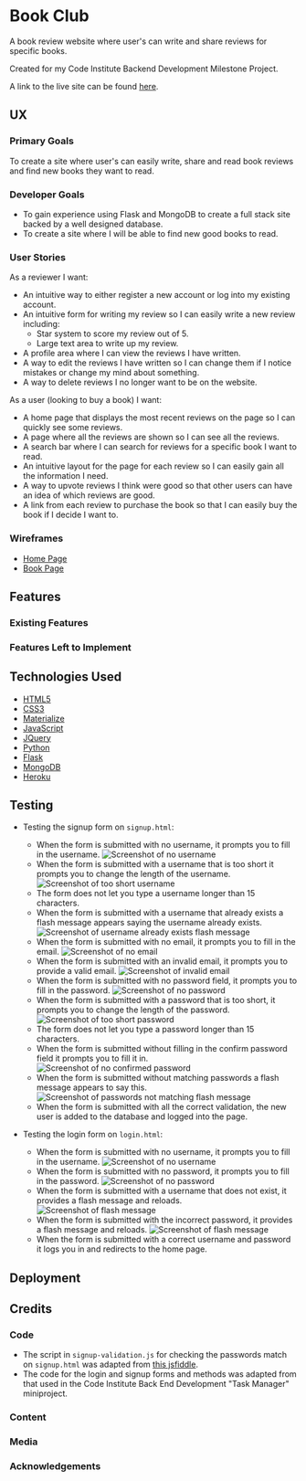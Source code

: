 # Book Club

A book review website where user's can write and share reviews for specific books.

Created for my Code Institute Backend Development Milestone Project.

A link to the live site can be found [here](https://book-club-rob.herokuapp.com/).
 
## UX
 
### Primary Goals

To create a site where user's can easily write, share and read book reviews and find new books they want to read.

### Developer Goals

- To gain experience using Flask and MongoDB to create a full stack site backed by a well designed database.
- To create a site where I will be able to find new good books to read.

### User Stories

As a reviewer I want:

- An intuitive way to either register a new account or log into my existing account.
- An intuitive form for writing my review so I can easily write a new review including:
    - Star system to score my review out of 5.
    - Large text area to write up my review.
- A profile area where I can view the reviews I have written.
- A way to edit the reviews I have written so I can change them if I notice mistakes or change my mind about something.
- A way to delete reviews I no longer want to be on the website.

As a user (looking to buy a book) I want:

- A home page that displays the most recent reviews on the page so I can quickly see some reviews.
- A page where all the reviews are shown so I can see all the reviews.
- A search bar where I can search for reviews for a specific book I want to read.
- An intuitive layout for the page for each review so I can easily gain all the information I need.
- A way to upvote reviews I think were good so that other users can have an idea of which reviews are good.
- A link from each review to purchase the book so that I can easily buy the book if I decide I want to.

### Wireframes

- [Home Page](static/wireframes/home-page.pdf)
- [Book Page](static/wireframes/book-page.pdf)

## Features
 
### Existing Features

### Features Left to Implement

## Technologies Used

- [HTML5](https://en.wikipedia.org/wiki/HTML#:~:text=Hypertext%20Markup%20Language%20(HTML)%20is,scripting%20languages%20such%20as%20JavaScript.)
- [CSS3](https://en.wikipedia.org/wiki/CSS)
- [Materialize](https://materializecss.com/)
- [JavaScript](https://en.wikipedia.org/wiki/JavaScript)
- [JQuery](https://jquery.com)
- [Python](https://en.wikipedia.org/wiki/Python_(programming_language))
- [Flask](https://en.wikipedia.org/wiki/Flask_(web_framework))
- [MongoDB](https://www.mongodb.com/1)
- [Heroku](https://en.wikipedia.org/wiki/Heroku)

## Testing

- Testing the signup form on `signup.html`:
    - When the form is submitted with no username, it prompts you to fill in the username.
    ![Screenshot of no username](static/images/testing/no-username.png)
    - When the form is submitted with a username that is too short it prompts you to change the length of the username.
    ![Screenshot of too short username](static/images/testing/username-too-short.png)
    - The form does not let you type a username longer than 15 characters.
    - When the form is submitted with a username that already exists a flash message appears saying the username already exists.
    ![Screenshot of username already exists flash message](static/images/testing/username-exists.png)
    - When the form is submitted with no email, it prompts you to fill in the email.
    ![Screenshot of no email](static/images/testing/no-email.png)
    - When the form is submitted with an invalid email, it prompts you to provide a valid email.
    ![Screenshot of invalid email](static/images/testing/incorrect-email.png)
    - When the form is submitted with no password field, it prompts you to fill in the password.
    ![Screenshot of no password](static/images/testing/no-password.png)
    - When the form is submitted with a password that is too short, it prompts you to change the length of the password.
    ![Screenshot of too short password](static/images/testing/password-too-short.png)
    - The form does not let you type a password longer than 15 characters.
    - When the form is submitted without filling in the confirm password field it prompts you to fill it in.
    ![Screenshot of no confirmed password](static/images/testing/no-confirm.png)
    - When the form is submitted without matching passwords a flash message appears to say this.
    ![Screenshot of passwords not matching flash message](static/images/testing/passwords-not-match.png)
    - When the form is submitted with all the correct validation, the new user is added to the database and logged into the page.

- Testing the login form on `login.html`:
    - When the form is submitted with no username, it prompts you to fill in the username.
    ![Screenshot of no username](static/images/testing/no-login-username.png)
    - When the form is submitted with no password, it prompts you to fill in the password.
    ![Screenshot of no password](static/images/testing/no-login-password.png)
    - When the form is submitted with a username that does not exist, it provides a flash message and reloads.
    ![Screenshot of flash message](static/images/testing/incorrect-username-or-password.png)
    - When the form is submitted with the incorrect password, it provides a flash message and reloads.
    ![Screenshot of flash message](static/images/testing/incorrect-username-or-password.png)
    - When the form is submitted with a correct username and password it logs you in and redirects to the home page.

## Deployment

## Credits

### Code

- The script in `signup-validation.js` for checking the passwords match on `signup.html` was adapted from [this jsfiddle](http://jsfiddle.net/SirusDoma/ayf832td/).
- The code for the login and signup forms and methods was adapted from that used in the Code Institute Back End Development "Task Manager" miniproject.

### Content

### Media

### Acknowledgements